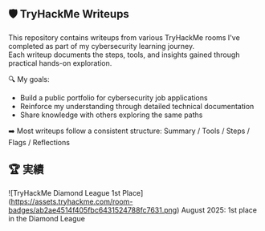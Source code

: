 ## 🛡️ TryHackMe Writeups

This repository contains writeups from various TryHackMe rooms I've completed as part of my cybersecurity learning journey.  
Each writeup documents the steps, tools, and insights gained through practical hands-on exploration.

🔍 My goals:
- Build a public portfolio for cybersecurity job applications  
- Reinforce my understanding through detailed technical documentation  
- Share knowledge with others exploring the same paths

➡️ Most writeups follow a consistent structure: Summary / Tools / Steps / Flags / Reflections  

## 🏆 実績

![TryHackMe Diamond League 1st Place] (https://assets.tryhackme.com/room-badges/ab2ae4514f405fbc6431524788fc7631.png)
August 2025: 1st place in the Diamond League
